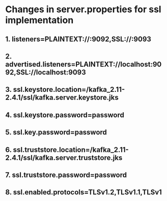  # Changes in server.properties for ssl implementation

## 1. listeners=PLAINTEXT://:9092,SSL://:9093
## 2. advertised.listeners=PLAINTEXT://localhost:9092,SSL://localhost:9093
## 3. ssl.keystore.location=/kafka_2.11-2.4.1/ssl/kafka.server.keystore.jks
## 4. ssl.keystore.password=password
## 5. ssl.key.password=password
## 6. ssl.truststore.location=/kafka_2.11-2.4.1/ssl/kafka.server.truststore.jks
## 7. ssl.truststore.password=password
## 8. ssl.enabled.protocols=TLSv1.2,TLSv1.1,TLSv1
